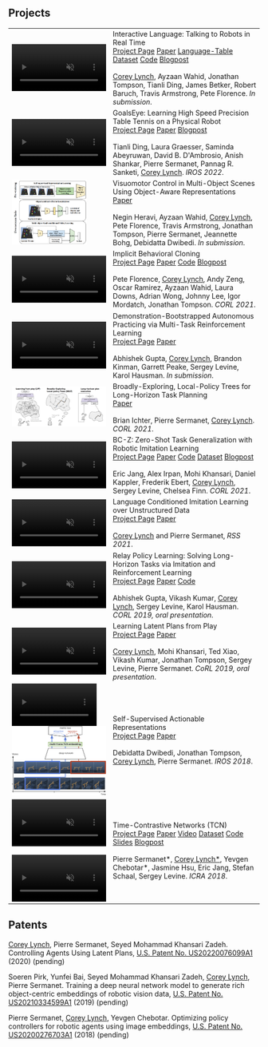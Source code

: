 
 <h2>Projects</h2>
<table valign="top">
  <!-- project block -->
  <tr>
    <td class="project-fig"><div class="figure"><video class="b-lazy" data-src="assets/interactive/realtime_30.mp4"
        type="video/mp4" autoplay muted playsinline loop style="display: block; width:100%;"></video></div></td>
    <td class="project-cell">
      <div class="project-title" id="play">Interactive Language: Talking to Robots in Real Time</div>
      <dt-byline><div class="byline">
      <a class="project-link" href=https://interactive-language.github.io/>Project Page</a>
      <a class="project-link" href=https://arxiv.org/abs/2210.06407>Paper</a>
      <a class="project-link" href=https://github.com/google-research/language-table#datasets>Language-Table Dataset</a>
      <a class="project-link" href=https://github.com/google-research/language-table>Code</a>
      <a class="project-link" href=https://ai.googleblog.com/2022/12/talking-to-robots-in-real-time.html>Blogpost</a>
      </div></div><br>
      <u>Corey Lynch</u>, Ayzaan Wahid, Jonathan Tompson, Tianli Ding, James Betker, Robert Baruch, Travis Armstrong, Pete Florence. <em>In submission</em>.
    </td>
  </tr>
  <!-- project block -->
  <tr>
    <td class="project-fig"><div class="figure"><video class="b-lazy" data-src="assets/goalseye/goalseye.mp4"
        type="video/mp4" autoplay muted playsinline loop style="display: block; width:100%;"></video></div></td>
    <td class="project-cell">
      <div class="project-title" id="play">GoalsEye: Learning High Speed Precision Table Tennis on a Physical Robot</div>
      <dt-byline><div class="byline">
      <a class="project-link" href=https://sites.google.com/corp/view/goals-eye/>Project Page</a>
      <a class="project-link" href=https://arxiv.org/abs/2210.03662>Paper</a>
      <a class="project-link" href=https://ai.googleblog.com/2022/10/table-tennis-research-platform-for.html>Blogpost</a>
      </div></div><br>
      Tianli Ding, Laura Graesser, Saminda Abeyruwan, David B. D'Ambrosio, Anish Shankar, Pierre Sermanet, Pannag R. Sanketi, <u>Corey Lynch</u>. <em>IROS 2022</em>.
    </td>
  </tr>
  <!-- project block -->
  <tr>
    <td class="project-fig"><div class="figure"><img id="fig:teaser" src="assets/slot/heravi.png" style="margin: 0; width: 80%;"></div></td>
    <td class="project-cell">
      <div class="project-title" id="play">Visuomotor Control in Multi-Object Scenes Using Object-Aware Representations</div>
      <dt-byline><div class="byline">
      <a class="project-link" href=https://arxiv.org/abs/2205.06333>Paper</a>
      </div></div><br>
      Negin Heravi, Ayzaan Wahid, <u>Corey Lynch</u>, Pete Florence, Travis Armstrong, Jonathan Tompson, Pierre Sermanet, Jeannette Bohg, Debidatta Dwibedi. <em>In submission</em>.
    </td>
  </tr>
  <!-- project block -->
  <tr>
    <td class="project-fig"><div class="figure"><video class="b-lazy" data-src="assets/ibc/insertion-small.mp4"
        type="video/mp4" autoplay muted playsinline loop style="display: block; width:100%;"></video></div></td>
    <td class="project-cell">
      <div class="project-title" id="play">Implicit Behavioral Cloning</div>
      <dt-byline><div class="byline">
      <a class="project-link" href=https://implicitbc.github.io/>Project Page</a>
      <a class="project-link" href=https://arxiv.org/abs/2109.00137>Paper</a>
      <a class="project-link" href=https://github.com/google-research/ibc>Code</a>
      <a class="project-link" href=https://ai.googleblog.com/2021/11/decisiveness-in-imitation-learning-for.html>Blogpost</a>
      </div></div><br>
      Pete Florence, <u>Corey Lynch</u>, Andy Zeng, Oscar Ramirez, Ayzaan Wahid, Laura Downs, Adrian Wong, Johnny Lee, Igor Mordatch, Jonathan Tompson. <em>CORL 2021</em>.
    </td>
  </tr>
  <!-- project block -->
  <tr>
    <td class="project-fig"><div class="figure"><video class="b-lazy" data-src="assets/dbap/DBAP_final.mp4"
        type="video/mp4" autoplay muted playsinline loop style="display: block; width:100%;"></video></div></td>
    <td class="project-cell">
      <div class="project-title" id="play">Demonstration-Bootstrapped Autonomous Practicing via Multi-Task Reinforcement Learning</div>
      <dt-byline><div class="byline">
      <a class="project-link" href=https://dbap-rl.github.io//>Project Page</a>
      <a class="project-link" href=https://arxiv.org/abs/2203.15755>Paper</a>
      </div></div><br>
      Abhishek Gupta, <u>Corey Lynch</u>, Brandon Kinman, Garrett Peake, Sergey Levine, Karol Hausman. <em>In submission</em>.
    </td>
  </tr>
  <!-- project block -->
  <tr>
    <td class="project-fig"><div class="figure"><img id="fig:teaser" src="assets/belt/belt.png" style="margin: 0; width: 100%;"></div></td>
    <td class="project-cell">
      <div class="project-title" id="play">Broadly-Exploring, Local-Policy Trees for Long-Horizon Task Planning</div>
      <dt-byline><div class="byline">
      <a class="project-link" href=https://arxiv.org/abs/2010.06491>Paper</a>
      </div></div><br>
      Brian Ichter, Pierre Sermanet, <u>Corey Lynch</u>. <em>CORL 2021</em>.
    </td>
  </tr>
  <!-- project block -->
  <tr>
    <td class="project-fig"><div class="figure"><video class="b-lazy" data-src="assets/bcz/bcz.mp4"
        type="video/mp4" autoplay muted playsinline loop style="display: block; width:100%;"></video></div></td>
    <td class="project-cell">
      <div class="project-title" id="play">BC-Z: Zero-Shot Task Generalization with Robotic Imitation Learning</div>
      <dt-byline><div class="byline">
      <a class="project-link" href=https://sites.google.com/corp/view/bc-z/home/>Project Page</a>
      <a class="project-link" href=https://arxiv.org/abs/2202.02005>Paper</a>
      <a class="project-link" href=https://github.com/google-research/tensor2robot/tree/master/research/bcz>Code</a>
      <a class="project-link" href=https://www.kaggle.com/datasets/google/bc-z-robot>Dataset</a>
      <a class="project-link" href=https://ai.googleblog.com/2022/02/can-robots-follow-instructions-for-new.html>Blogpost</a>
      </div></div><br>
      Eric Jang, Alex Irpan, Mohi Khansari, Daniel Kappler, Frederik Ebert, <u>Corey Lynch</u>, Sergey Levine, Chelsea Finn. <em>CORL 2021</em>.
    </td>
  </tr>
  <!-- project block -->
  <tr>
    <td class="project-fig"><div class="figure"><video class="b-lazy" data-src="assets/langlfp/playlang_20200326-193259_13tasks_bt300k.mp4"
        type="video/mp4" autoplay muted playsinline loop style="display: block; width:100%;"></video></div></td>
    <td class="project-cell">
      <div class="project-title" id="play">Language Conditioned Imitation Learning over Unstructured Data</div>
      <dt-byline><div class="byline">
      <a class="project-link" href=https://language-play.github.io>Project Page</a>
      <a class="project-link" href=https://arxiv.org/abs/2005.07648>Paper</a>
      </div></div><br>
      <u>Corey Lynch</u> and Pierre Sermanet, <em>RSS 2021</em>.
    </td>
  </tr>
  <!-- project block -->
  <tr>
    <td class="project-fig"><div class="figure"><video class="b-lazy" data-src="assets/relay/successtasks_RPL.mp4"
        type="video/mp4" autoplay muted playsinline loop style="display: block; width:100%;"></video></div></td>
    <td class="project-cell">
      <div class="project-title" id="play">Relay Policy Learning: Solving Long-Horizon Tasks via Imitation and Reinforcement Learning</div>
      <dt-byline><div class="byline">
      <a class="project-link" href=https://relay-policy-learning.github.io>Project Page</a>
      <a class="project-link" href=https://arxiv.org/abs/1910.11956>Paper</a>
      <a class="project-link" href=https://github.com/google-research/relay-policy-learning>Code</a>
      </div></div><br>
      Abhishek Gupta, Vikash Kumar, <u>Corey Lynch</u>, Sergey Levine, Karol Hausman. <em>CORL 2019, oral presentation</em>.
    </td>
  </tr>
  <!-- project block -->
  <tr>
    <td class="project-fig"><div class="figure"><video class="b-lazy" data-src="assets/lmp/mp4/8tasks_cropped_640x180.mp4"
        type="video/mp4" autoplay muted playsinline loop style="display: block; width:100%;"></video></div></td>
    <td class="project-cell">
      <div class="project-title" id="play">Learning Latent Plans from Play</div>
      <dt-byline><div class="byline">
      <a class="project-link" href=https://learning-from-play.github.io>Project Page</a>
      <a class="project-link" href=https://arxiv.org/pdf/1903.01973.pdf>Paper</a>
      </div></div><br>
      <u>Corey Lynch</u>, Mohi Khansari, Ted Xiao, Vikash Kumar, Jonathan Tompson, Sergey Levine, Pierre Sermanet. <em>CoRL 2019, oral presentation</em>.
    </td>
  </tr>
  <!-- project block -->
  <tr>
    <td class="project-fig"><div class="figure">
      <video class="b-lazy" data-src="assets/mftcn/cheetah.mp4"
        type="video/mp4" autoplay muted playsinline loop style="display: block; width: 90%;"></video>
      <img class='project-img' src='assets/mftcn/model.png'>
    </div></td>
    <td class="project-cell">
      <div class="project-title">Self-Supervised Actionable Representations</div>
      <dt-byline><div class="byline">
      <a class="project-link" href=https://sites.google.com/view/actionablerepresentations/>Project Page</a>
      <a class="project-link" href=https://arxiv.org/abs/1808.00928>Paper</a>
      </div></div><br>
      Debidatta Dwibedi, Jonathan Tompson, <u>Corey Lynch</u>, Pierre Sermanet. <em>IROS 2018</em>.
    </td>
  </tr>
  <!-- project block -->
  <tr>
    <td class="project-fig"><div class="figure">
      <video class="b-lazy" data-src="assets/tcn/kuka_pouring_cropped960x540.mp4"
        type="video/mp4" autoplay muted playsinline loop style="display: block; width: 100%;"></video>
        <br>
      <video class="b-lazy" data-src="assets/tcn/pose_all_cropped960x540.mp4"
        type="video/mp4" autoplay muted playsinline loop style="display: block; width: 100%;"></video>
    </div></td>
    <td class="project-cell">
      <div class="project-title" id="tcn">Time-Contrastive Networks (TCN)</div>
      <dt-byline><div class="byline">
      <a class="project-link" href=https://sermanet.github.io/imitate>Project Page</a>
      <a class="project-link" href=https://arxiv.org/abs/1704.06888>Paper</a>
      <a class="project-link" href=https://www.youtube.com/watch?v=b1UTUQpxPSY>Video</a>
      <a class="project-link" href=https://sites.google.com/site/brainrobotdata/home/multiview-pouring>Dataset</a>
      <a class="project-link" href=https://github.com/tensorflow/models/tree/master/research/tcn>Code</a>
      <a class="project-link" href=https://docs.google.com/presentation/d/1EvWSbsFfnceBpN7yG1wnqM2LxySQ0Gi-wTx6QaoVekY/edit?usp=sharing>Slides</a>
      <a class="project-link" href=https://ai.googleblog.com/2017/07/teaching-robots-to-understand-semantic.html>Blogpost</a>
      </div></div><br>
      Pierre Sermanet*, <u>Corey Lynch*</u>, Yevgen Chebotar*, Jasmine Hsu, Eric Jang, Stefan Schaal, Sergey Levine. <em>ICRA 2018</em>.
    </td>
  </tr>
  <!-- <tr> -->
  <!--   <td class="project-fig"><div class="figure"><video class="b-lazy" data-src="assets/" -->
  <!--       type="video/mp4" autoplay muted playsinline loop style="display: block; width: 100%;"></video></div></td> -->
  <!--   <td class="project-cell"> -->
  <!--     <div class="project-title"></div> -->
  <!--     <dt-byline><div class="byline"> -->
  <!--     <a class="project-link" href=>Project Page</a> -->
  <!--     <a class="project-link" href=>Paper</a> -->
  <!--     <a class="project-link" href=https://github.com/sermanet/sermanet.github.io/blob/master/assets/bib/>BibTex</a> -->
  <!--     <a class="project-link" href=>Video</a> -->
  <!--     <a class="project-link" href=>Slides</a> -->
  <!--     </div></div><br> -->
  <!--     <br><br> -->
  <!--     Description. -->
  <!--   </td> -->
  <!-- </tr> -->
</table>

<h2>Patents</h2>
<p> <u>Corey Lynch</u>, Pierre Sermanet, Seyed Mohammad Khansari Zadeh. Controlling Agents Using Latent Plans, <a class="project-link" href=https://patents.google.com/patent/US20220076099A1>U.S. Patent No. US20220076099A1</a> (2020) (pending)
<p> Soeren Pirk, Yunfei Bai, Seyed Mohammad Khansari Zadeh, <u>Corey Lynch</u>, Pierre Sermanet. Training a deep neural network model to generate rich object-centric embeddings of robotic vision data, <a class="project-link" href=https://patents.google.com/patent/US20210334599A1>U.S. Patent No. US20210334599A1</a> (2019) (pending)
<p> Pierre Sermanet, <u>Corey Lynch</u>, Yevgen Chebotar. Optimizing policy controllers for robotic agents using image embeddings, <a class="project-link" href=https://patents.google.com/patent/US20200276703A1>U.S. Patent No. US20200276703A1</a> (2018) (pending)
</p>

